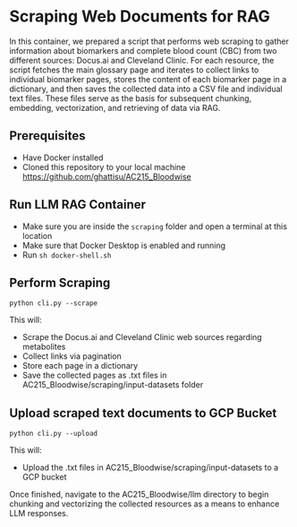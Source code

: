 # Scraping Web Documents for RAG

In this container, we prepared a script that performs web scraping to gather information about biomarkers and complete blood count (CBC) from two different sources: Docus.ai and Cleveland Clinic. For each resource, the script fetches the main glossary page and iterates to collect links to individual biomarker pages, stores the content of each biomarker page in a dictionary, and then saves the collected data into a CSV file and individual text files. These files serve as the basis for subsequent chunking, embedding, vectorization, and retrieving of data via RAG.

## Prerequisites
* Have Docker installed
* Cloned this repository to your local machine https://github.com/ghattisu/AC215_Bloodwise


## Run LLM RAG Container
- Make sure you are inside the `scraping` folder and open a terminal at this location
- Make sure that Docker Desktop is enabled and running
- Run `sh docker-shell.sh`

## Perform Scraping
`python cli.py --scrape`

This will:
* Scrape the Docus.ai and Cleveland Clinic web sources regarding metabolites
* Collect links via pagination
* Store each page in a dictionary
* Save the collected pages as .txt files in AC215_Bloodwise/scraping/input-datasets folder


## Upload scraped text documents to GCP Bucket
`python cli.py --upload`

This will:
* Upload the .txt files in AC215_Bloodwise/scraping/input-datasets to a GCP bucket

Once finished, navigate to the AC215_Bloodwise/llm directory to begin chunking and vectorizing the collected resources as a means to enhance LLM responses.
